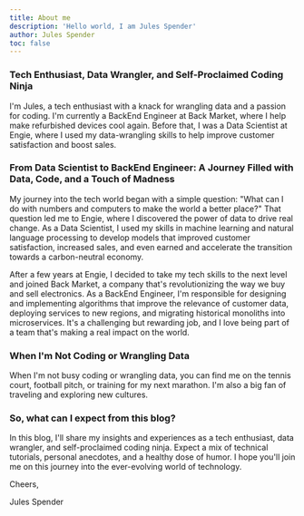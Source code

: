 ```yaml
---
title: About me
description: 'Hello world, I am Jules Spender'
author: Jules Spender
toc: false
---
```


### Tech Enthusiast, Data Wrangler, and Self-Proclaimed Coding Ninja

I'm Jules, a tech enthusiast with a knack for wrangling data and a passion for coding. I'm currently a BackEnd Engineer at Back Market, where I help make refurbished devices cool again. Before that, I was a Data Scientist at Engie, where I used my data-wrangling skills to help improve customer satisfaction and boost sales.

### From Data Scientist to BackEnd Engineer: A Journey Filled with Data, Code, and a Touch of Madness

My journey into the tech world began with a simple question: "What can I do with numbers and computers to make the world a better place?" That question led me to Engie, where I discovered the power of data to drive real change. As a Data Scientist, I used my skills in machine learning and natural language processing to develop models that improved customer satisfaction, increased sales, and even earned and accelerate the transition towards a carbon-neutral economy.

After a few years at Engie, I decided to take my tech skills to the next level and joined Back Market, a company that's revolutionizing the way we buy and sell electronics. As a BackEnd Engineer, I'm responsible for designing and implementing algorithms that improve the relevance of customer data, deploying services to new regions, and migrating historical monoliths into microservices. It's a challenging but rewarding job, and I love being part of a team that's making a real impact on the world.

### When I'm Not Coding or Wrangling Data

When I'm not busy coding or wrangling data, you can find me on the tennis court, football pitch, or training for my next marathon. I'm also a big fan of traveling and exploring new cultures.

### So, what can I expect from this blog?

In this blog, I'll share my insights and experiences as a tech enthusiast, data wrangler, and self-proclaimed coding ninja. Expect a mix of technical tutorials, personal anecdotes, and a healthy dose of humor. I hope you'll join me on this journey into the ever-evolving world of technology.

Cheers,

Jules Spender